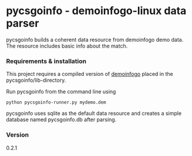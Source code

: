 # pycsgoinfo - demoinfogo-linux data parser

pycsgoinfo builds a coherent data resource from demoinfogo demo data.
The resource includes basic info about the match. 

### Requirements & installation

This project requires a compiled version of [demoinfogo](https://github.com/csgo-data/demoinfogo-linux) placed in the pycsgoinfo/lib-directory.

Run pycsgoinfo from the command line using
```
python pycsgoinfo-runner.py mydemo.dem
```

pycsgoinfo uses sqlite as the default data resource and creates a simple database named pycsgoinfo.db after parsing.

### Version
0.2.1

